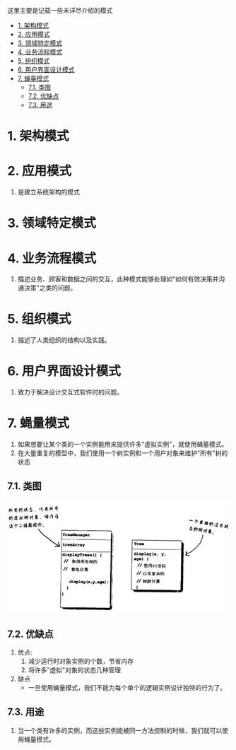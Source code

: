 这里主要是记载一些未详尽介绍的模式

<!-- TOC -->

- [1. 架构模式](#1-架构模式)
- [2. 应用模式](#2-应用模式)
- [3. 领域特定模式](#3-领域特定模式)
- [4. 业务流程模式](#4-业务流程模式)
- [5. 组织模式](#5-组织模式)
- [6. 用户界面设计模式](#6-用户界面设计模式)
- [7. 蝇量模式](#7-蝇量模式)
  - [7.1. 类图](#71-类图)
  - [7.2. 优缺点](#72-优缺点)
  - [7.3. 用途](#73-用途)

<!-- /TOC -->

# 1. 架构模式

# 2. 应用模式
1. 是建立系统架构的模式

# 3. 领域特定模式

# 4. 业务流程模式
1. 描述业务、顾客和数据之间的交互，此种模式能够处理如"如何有效决策并沟通决策"之类的问题。

# 5. 组织模式
1. 描述了人类组织的结构以及实践。

# 6. 用户界面设计模式
1. 致力于解决设计交互式软件时的问题。

# 7. 蝇量模式
1. 如果想要让某个类的一个实例能用来提供许多"虚拟实例"，就使用蝇量模式。
2. 在大量重复的模型中，我们使用一个树实例和一个用户对象来维护"所有"树的状态

## 7.1. 类图
![](img\yl/yl-1.png)

## 7.2. 优缺点
1. 优点:
    1. 减少运行时对象实例的个数，节省内存
    2. 将许多"虚拟"对象的状态几种管理
2. 缺点
    + 一旦使用蝇量模式，我们不能为每个单个的逻辑实例设计独特的行为了。

## 7.3. 用途
1. 当一个类有许多的实例，而这些实例能被同一方法控制的时候，我们就可以使用蝇量模式。